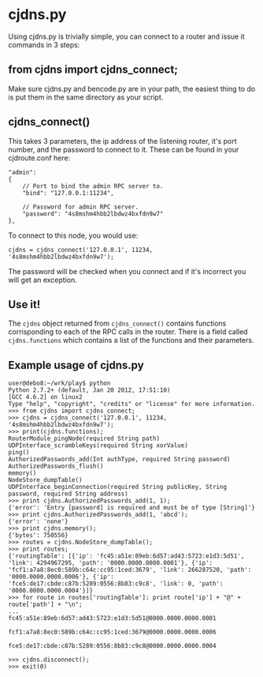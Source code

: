 # cjdns.py

Using cjdns.py is trivially simple, you can connect to a router and issue it
commands in 3 steps:

## from cjdns import cjdns_connect;
Make sure cjdns.py and bencode.py are in your path, the easiest thing to do is
put them in the same directory as your script.

## cjdns_connect()
This takes 3 parameters, the ip address of the listening router, it's port
number, and the password to connect to it. These can be found in your
cjdroute.conf here:

    "admin":
    {
        // Port to bind the admin RPC server to.
        "bind": "127.0.0.1:11234",

        // Password for admin RPC server.
        "password": "4s8mshm4hbb2lbdwz4bxfdn9w7"
    },

To connect to this node, you would use:

    cjdns = cjdns_connect('127.0.0.1', 11234, '4s8mshm4hbb2lbdwz4bxfdn9w7');

The password will be checked when you connect and if it's incorrect you will get
an exception.


## Use it!

The `cjdns` object returned from `cjdns_connect()` contains functions
corrisponding to each of the RPC calls in the router. There is a field called
`cjdns.functions` which contains a list of the functions and their parameters.


## Example usage of cjdns.py

    user@debo8:~/wrk/play$ python
    Python 2.7.2+ (default, Jan 20 2012, 17:51:10) 
    [GCC 4.6.2] on linux2
    Type "help", "copyright", "credits" or "license" for more information.
    >>> from cjdns import cjdns_connect;
    >>> cjdns = cjdns_connect('127.0.0.1', 11234, '4s8mshm4hbb2lbdwz4bxfdn9w7');
    >>> print(cjdns.functions);
    RouterModule_pingNode(required String path)
    UDPInterface_scrambleKeys(required String xorValue)
    ping()
    AuthorizedPasswords_add(Int authType, required String password)
    AuthorizedPasswords_flush()
    memory()
    NodeStore_dumpTable()
    UDPInterface_beginConnection(required String publicKey, String password, required String address)
    >>> print cjdns.AuthorizedPasswords_add(1, 1);
    {'error': 'Entry [password] is required and must be of type [String]'}
    >>> print cjdns.AuthorizedPasswords_add(1, 'abcd');
    {'error': 'none'}
    >>> print cjdns.memory();
    {'bytes': 750556}
    >>> routes = cjdns.NodeStore_dumpTable();
    >>> print routes;
    {'routingTable': [{'ip': 'fc45:a51e:89eb:6d57:ad43:5723:e1d3:5d51', 'link': 4294967295, 'path': '0000.0000.0000.0001'}, {'ip': 'fcf1:a7a8:8ec0:589b:c64c:cc95:1ced:3679', 'link': 266287520, 'path': '0000.0000.0000.0006'}, {'ip': 'fce5:de17:cbde:c87b:5289:0556:8b83:c9c8', 'link': 0, 'path': '0000.0000.0000.0004'}]}
    >>> for route in routes['routingTable']: print route['ip'] + "@" + route['path'] + "\n";
    ... 
    fc45:a51e:89eb:6d57:ad43:5723:e1d3:5d51@0000.0000.0000.0001

    fcf1:a7a8:8ec0:589b:c64c:cc95:1ced:3679@0000.0000.0000.0006

    fce5:de17:cbde:c87b:5289:0556:8b83:c9c8@0000.0000.0000.0004

    >>> cjdns.disconnect();
    >>> exit(0)

